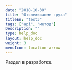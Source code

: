 ```yaml
---
date: "2018-10-30"
title: "Отслеживание груза"
titleEn: "test3"
tags: ["api", "метод"]
Description: ""
type: help_doc
layout: help_doc
weight: 3
menuIcon: location-arrow
---
```


Раздел в разработке.